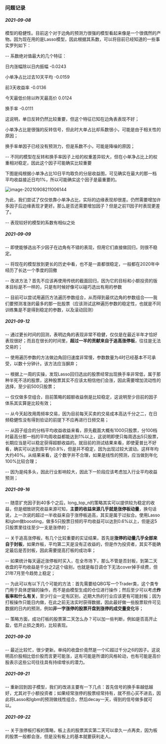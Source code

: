 ### 问题记录

##### 2021-09-08

模型的稳健性。目前这个对于边角的预测力很强的模型看起来像是一个很偶然的产物。因为现在用的是Lasso模型，因此根据其系数，可以将目前已经知道的一些事实罗列如下：

-- 系数绝对值最大的几个特征：

日内涨幅除以日内振幅 -0.0243

小单净占比过去10天平均 -0.0159

前3天收益率 -0.0136

今天最低价除以昨天最高价 0.0124

换手率 -0.0111

这说明，单日反转仍然比较重要，但这个特征已知在边角表表现不好；

小单净占比是很强的反转信号，但此时大单占比却系数很小，可能是由于相关性的原因；

换手率单因子已经没有预测力，但是系数不小，可能是降噪的原因；

-- 不同的模型在反转和换手率因子上给的权重差异较大，但在小单净占比上的权重相对稳定，因此这个因子可能确实比较重要

下图是纯根据小单净占比10日平均取负的分层收益图，可见确实在最大的那一档平均收益接近日均1%，所以可能确实这个因子是最重要的。

![image-20210908211006144](C:\Users\Administrator\AppData\Roaming\Typora\typora-user-images\image-20210908211006144.png)

为此，我们尝试了仅仅依靠小单净占比，实际的边缘表现却很差。仍然需要增加许多因子后边缘表现才更好。那么是否还需要增加因子？但是之前11因子时表现更差了。

-- 表现较好的模型的系数有相似之处

##### 2021-09-09

-- 即使能够选出不少因子在边角有不错的表现，但用它们直接做回归，则很不稳定。

-- 将现在的模型放到更长的历史中看，也不是一直都很稳定，一般都在2020年中经历了长达一个季度的回撤

-- 改进方法？首先不应该再使用传统的截面回归，因为它的目标和小额投资的版本目标是不一样的，只是有时候好像可以碰巧选出有用的参数

-- 目前可以尝试用遍历方法遍历参数组合，从而得到最优边角的参数组合——我们要预测准涨的最多的那一批股票（应该测试这种遍历参数的稳定性，也就是不同训练集是不是得到稳定的参数，以及滚动回测）

##### 2021-09-12

-- 通过更长时间的回测，表明边角的表现非常不稳健，仅仅是在最近半年才恰好表现很好；而且在很长的时间里，**超过一半的贡献来自于追高涨停板**，往往是无法交易的；

-- 使用遍历参数的方法做边角回归速度非常慢，参数数量为4时已经基本不可承受，以数十分钟计。该方法应当摒弃；

-- 根据上一周的实操，发现Lasso回归选出的股票经常出现换手率非常低，属于那种半死不活的股票，这种股票其实不应该太相信他们会涨，因此需要增加流动性的选择，至少前500只股票；

-- 仅仅做多空组合，目前策略的超额收益倒是比较稳定，这说明至少目前的因子体系其实算是比较有效；

-- 从今天起改用周频率交易，因为目前每天买卖的交易成本高达千分之二，在日频稳健性没有得到验证的前提下不应再进行日频交易；

-- 从因子组合的分档平均收益收益来看，原先截面大概有1000只股票，分100档时最高分那一档的平均周收益都能达到1%以上，这说明即使只每周选出5只股票，长期应当是可以稳定获得超额收益的。就目前的测试结果来看，即使夏普比不好看，确实可以达到周平均0.8%，但是并不稳定，因为出现过较大波动。这样年均大约40%。从结果来看，这个数字并不合理，如果是线性的预测，应当做到年化100%比较合理；

--  因为是纯多头，因此行业影响较大，因此下一阶段应该考虑加入行业平均收益预测；

##### 2021-09-16

-- 随意扩充因子到40多个之后，long_top_n的策略其实可以提供较为稳定的收益，但是细致研究收益来源可知，**主要的收益来源几乎就是涨停板动量**，换句话说，上一次说的超过一半收益来自于涨停板追高，其实是属于过拟合。使用Lasso和lgbm做boosting，做多5只股票日频的平均收益可以达到0.6%以上，但是这5只股票里往往至少一支是涨停的；

-- 关于追高涨停板，有几个比较重要的实证结果，首先是**涨停的动量几乎全部来自于封板**，如果炸板，平均第二天是没有正收益的，但是作为投资者，其实不能确定最后是否封板，因此需要提高打板的成功率；

-- 如果统计每天逼近涨停板时买入，在全市场下，那么不管是否封板，到第二天收盘的平均收益是千分之2这个级别，也就是每日调仓下无法cover掉手续费，但21年7月至今趋势上稳定；

-- 为此可以有以下几个可能的方法：首先需要给QBG写一个Trader类，这个类专门用于具体逻辑的操作，而不是由模型生成的仓位进行操作；然后至少可以考虑**炸板率和什么有关**，至少行业一定有区别，近期大热的行业应该更有可能封板；因为打板操作只能日内做，在此之前无法实时获得数据，因此最好做一些股票软件可见数据的日内的预测，例如**非一字涨停的股票开盘到涨停的成交量变化**等；

-- 策略方面，成功打板的股票第二天怎么办？可以加一些判断，例如是否高开止盈，低开止损之类的，比较表现。

##### 2021-09-20

-- 最近比较忙，很少更新。单纯的收盘价竟然是一个IC超过千分之6的因子。这说明高价股相比低价股而言更可能涨，这有可能是所谓的风格轮动，也有可能是高价股表示这些公司往往具有持续增长的潜力。

##### 2021-09-21

-- 重新回到因子模型，我们的改进主要有一下几点：首先信号的换手率越低越好，尤其对于小额投资者；如果经常涨停的股票经常持有，就不担心买不进去，因此将Lasso和lgbm的预测做线性组合，然后decay一天，得到的信号做多就可以。

##### 2021-09-22

-- 关于涨停板打板的策略，板上去的股票其实第二天可以拿久一点再卖，因为板的股票一般都会涨，但是没有板上的基本就要获利走人。

